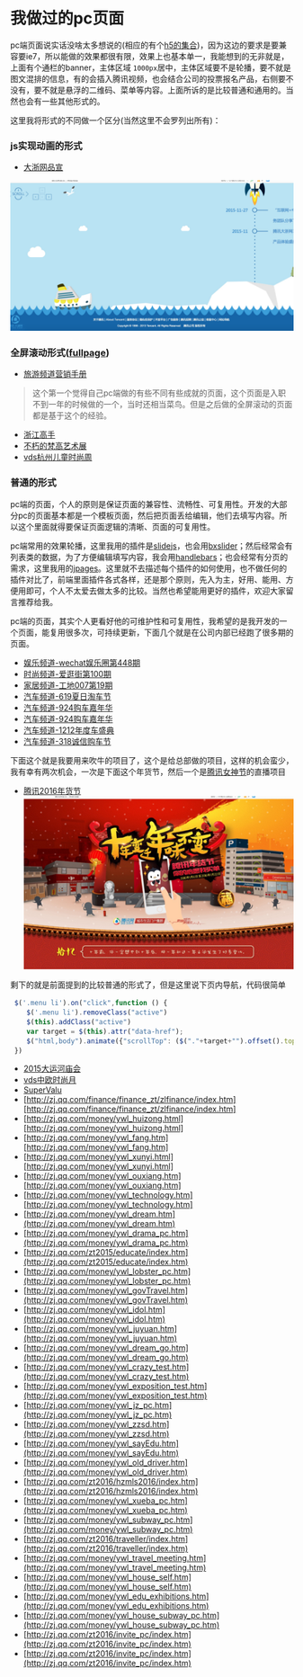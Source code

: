 我做过的pc页面
===================
pc端页面说实话没啥太多想说的(相应的有个[h5的集合](https://github.com/yuwanli/collection-mobile-page))，因为这边的要求是要兼容要ie7，所以能做的效果都很有限，效果上也基本单一，我能想到的无非就是，上面有个通栏的banner，主体区域 `1000px`居中，主体区域要不是轮播，要不就是图文混排的信息，有的会插入腾讯视频，也会结合公司的投票报名产品，右侧要不没有，要不就是悬浮的二维码、菜单等内容。上面所诉的是比较普通和通用的。当然也会有一些其他形式的。


这里我将形式的不同做一个区分(当然这里不会罗列出所有)：

### js实现动画的形式

- [大浙网品宣](http://zj.qq.com/about.htm)

![大浙网品宣](readme-images/2.png "大浙网品宣")

### 全屏滚动形式([fullpage](https://github.com/alvarotrigo/fullPage.js/))

- [旅游频道营销手册](http://zj.qq.com/zt2016/lyhz/index.htm)
>这个第一个觉得自己pc端做的有些不同有些成就的页面，这个页面是入职不到一年的时候做的一个，当时还相当菜鸟。但是之后做的全屏滚动的页面都是基于这个的经验。
- [浙江高手](http://zj.qq.com/zt2015/gaoshou06/index.htm)
- [不朽的梵高艺术展](http://zj.qq.com/zt2015/fangao/index.htm)
- [vds杭州儿童时尚周](http://zj.qq.com/zt2015/VDSetssz/index.htm)


### 普通的形式
pc端的页面，个人的原则是保证页面的兼容性、流畅性、可复用性。开发的大部分pc的页面基本都是一个模板页面，然后把页面丢给编辑，他们去填写内容。所以这个里面就得要保证页面逻辑的清晰、页面的可复用性。

pc端常用的效果轮播，这里我用的插件是[slidejs](http://slidesjs.com/)，也会用[bxslider](https://github.com/stevenwanderski/bxslider-4/)；然后经常会有列表类的数据，为了方便编辑填写内容，我会用[handlebars](https://github.com/wycats/handlebars.js/)；也会经常有分页的需求，这里我用的[jpages](http://luis-almeida.github.io/jPages/)。这里就不去描述每个插件的如何使用，也不做任何的插件对比了，前端里面插件各式各样，还是那个原则，先入为主，好用、能用、方便用即可，个人不太爱去做太多的比较。当然也希望能用更好的插件，欢迎大家留言推荐给我。

pc端的页面，其实个人更看好他的可维护性和可复用性，我希望的是我开发的一个页面，能复用很多次，可持续更新，下面几个就是在公司内部已经跑了很多期的页面。

- [娱乐频道-wechat娱乐圈第448期](http://zj.qq.com/ent/wechatent/448.htm)
- [时尚频道-爱逛街第100期](http://zj.qq.com/zt2016/shopping100/index.htm)
- [家居频道-工地007第19期](http://zj.qq.com/zt2017/gd00719/index.htm)
- [汽车频道-619夏日淘车节](http://hangzhou.auto.qq.com/2016619/index.html)
- [汽车频道-924购车嘉年华](http://hangzhou.auto.qq.com/hz_924.htm)
- [汽车频道-924购车嘉年华](http://hangzhou.auto.qq.com/hz_924.htm)
- [汽车频道-1212年度车盛典](http://hangzhou.auto.qq.com/2016_1212miaosha.htm)
- [汽车频道-318诚信购车节](http://hangzhou.auto.qq.com/2017318/index.html)

下面这个就是我要用来吹牛的项目了，这个是给总部做的项目，这样的机会蛮少，我有幸有两次机会，一次是下面这个年货节，然后一个是[腾讯女神节](http://zj.qq.com/money/ywl_nvshen_live.htm)的直播项目

- [腾讯2016年货节](http://city.qq.com/tg/nianhuo.htm)
![腾讯2016年货节](readme-images/1.png "腾讯2016年货节")

剩下的就是前面提到的比较普通的形式了，但是这里说下页内导航，代码很简单
```javascript
 $('.menu li').on("click",function () {
    $('.menu li').removeClass("active")
    $(this).addClass("active")
    var target = $(this).attr("data-href");
    $("html,body").animate({"scrollTop": ($("."+target+"").offset().top-50)}, "slow");
 })
```

- [2015大运河庙会](http://zj.qq.com/zt2015/2015yhmh/index.htm)
- [vds中欧时尚月](http://zj.qq.com/zt2015/VDSFM/index.htm)
- [SuperValu](http://zj.qq.com/zt2017/SuperValu_IE/index.htm)
- [http://zj.qq.com/finance/finance_zt/zlfinance/index.htm][http://zj.qq.com/finance/finance_zt/zlfinance/index.htm]
- [http://zj.qq.com/money/ywl_huizong.html][http://zj.qq.com/money/ywl_huizong.html]
- [http://zj.qq.com/money/ywl_fang.htm][http://zj.qq.com/money/ywl_fang.htm]
- [http://zj.qq.com/money/ywl_xunyi.html][http://zj.qq.com/money/ywl_xunyi.html]
- [http://zj.qq.com/money/ywl_ouxiang.htm][http://zj.qq.com/money/ywl_ouxiang.htm]
- [http://zj.qq.com/money/ywl_technology.htm][http://zj.qq.com/money/ywl_technology.htm]
- [http://zj.qq.com/money/ywl_dream.htm](http://zj.qq.com/money/ywl_dream.htm)
- [http://zj.qq.com/money/ywl_drama_pc.htm](http://zj.qq.com/money/ywl_drama_pc.htm)
- [http://zj.qq.com/zt2015/educate/index.htm](http://zj.qq.com/zt2015/educate/index.htm)
- [http://zj.qq.com/money/ywl_lobster_pc.htm](http://zj.qq.com/money/ywl_lobster_pc.htm)
- [http://zj.qq.com/money/ywl_govTravel.htm](http://zj.qq.com/money/ywl_govTravel.htm)
- [http://zj.qq.com/money/ywl_idol.htm](http://zj.qq.com/money/ywl_idol.htm)
- [http://zj.qq.com/money/ywl_juyuan.htm](http://zj.qq.com/money/ywl_juyuan.htm)
- [http://zj.qq.com/money/ywl_dream_go.htm](http://zj.qq.com/money/ywl_dream_go.htm)
- [http://zj.qq.com/money/ywl_crazy_test.htm](http://zj.qq.com/money/ywl_crazy_test.htm)
- [http://zj.qq.com/money/ywl_exposition_test.htm](http://zj.qq.com/money/ywl_exposition_test.htm)
- [http://zj.qq.com/money/ywl_jz_pc.htm](http://zj.qq.com/money/ywl_jz_pc.htm)
- [http://zj.qq.com/money/ywl_zzsd.htm](http://zj.qq.com/money/ywl_zzsd.htm)
- [http://zj.qq.com/money/ywl_sayEdu.htm](http://zj.qq.com/money/ywl_sayEdu.htm)
- [http://zj.qq.com/money/ywl_old_driver.htm](http://zj.qq.com/money/ywl_old_driver.htm)
- [http://zj.qq.com/zt2016/hzmls2016/index.htm](http://zj.qq.com/zt2016/hzmls2016/index.htm)
- [http://zj.qq.com/money/ywl_xueba_pc.htm](http://zj.qq.com/money/ywl_xueba_pc.htm)
- [http://zj.qq.com/money/ywl_subway_pc.htm](http://zj.qq.com/money/ywl_subway_pc.htm)
- [http://zj.qq.com/zt2016/traveller/index.htm](http://zj.qq.com/zt2016/traveller/index.htm)
- [http://zj.qq.com/money/ywl_travel_meeting.htm](http://zj.qq.com/money/ywl_travel_meeting.htm)
- [http://zj.qq.com/money/ywl_house_self.htm](http://zj.qq.com/money/ywl_house_self.htm)
- [http://zj.qq.com/money/ywl_edu_exhibitions.htm](http://zj.qq.com/money/ywl_edu_exhibitions.htm)
- [http://zj.qq.com/money/ywl_house_subway_pc.htm](http://zj.qq.com/money/ywl_house_subway_pc.htm)
- [http://zj.qq.com/zt2016/invite_pc/index.htm](http://zj.qq.com/zt2016/invite_pc/index.htm)
- [http://zj.qq.com/zt2016/invite_pc/index.htm](http://zj.qq.com/zt2016/invite_pc/index.htm)




